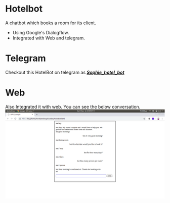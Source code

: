 # Hotelbot
A chatbot which books a room for its client.
- Using Google's Dialogflow.
- Integrated with Web and telegram.

# Telegram
Checkout this HotelBot on telegram as ***[Sophie_hotel_bot](https://web.telegram.org/#/im?p=@Sophie_hotel_bot)***

# Web
Also Integrated it with web. You can see the below conversation.
![](/conversation.png)

